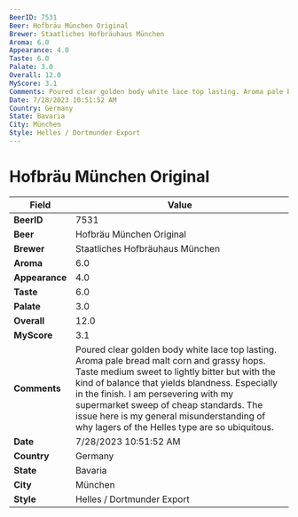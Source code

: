 ```yaml
---
BeerID: 7531
Beer: Hofbräu München Original
Brewer: Staatliches Hofbräuhaus München
Aroma: 6.0
Appearance: 4.0
Taste: 6.0
Palate: 3.0
Overall: 12.0
MyScore: 3.1
Comments: Poured clear golden body white lace top lasting. Aroma pale bread malt corn and grassy hops. Taste medium sweet to lightly bitter but with the kind of balance that yields blandness. Especially in the finish. I am persevering with my supermarket sweep of cheap standards. The issue here is my general misunderstanding of why lagers of the Helles type are so ubiquitous.
Date: 7/28/2023 10:51:52 AM
Country: Germany
State: Bavaria
City: München
Style: Helles / Dortmunder Export
---
```


# Hofbräu München Original

| Field         | Value |
|---------------|-------|
| **BeerID** | 7531 |
| **Beer** | Hofbräu München Original |
| **Brewer** | Staatliches Hofbräuhaus München |
| **Aroma** | 6.0 |
| **Appearance** | 4.0 |
| **Taste** | 6.0 |
| **Palate** | 3.0 |
| **Overall** | 12.0 |
| **MyScore** | 3.1 |
| **Comments** | Poured clear golden body white lace top lasting. Aroma pale bread malt corn and grassy hops. Taste medium sweet to lightly bitter but with the kind of balance that yields blandness. Especially in the finish. I am persevering with my supermarket sweep of cheap standards. The issue here is my general misunderstanding of why lagers of the Helles type are so ubiquitous. |
| **Date** | 7/28/2023 10:51:52 AM |
| **Country** | Germany |
| **State** | Bavaria |
| **City** | München |
| **Style** | Helles / Dortmunder Export |

